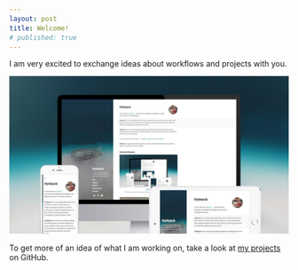 ```yaml
---
layout: post
title: Welcome!
# published: true
---
```


I am very excited to exchange ideas about workflows and projects with you.

<img src="default.jpg">

To get more of an idea of what I am working on, take a look at [my projects](https://github.com/nickmccarty) on GitHub.
